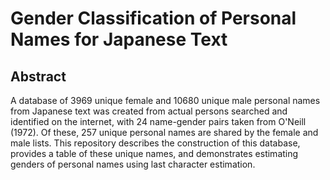 # Gender Classification of Personal Names for Japanese Text

## Abstract

A database of 3969 unique female and 10680 unique male personal names from Japanese text was created from actual persons searched and identified on the internet, with 24 name-gender pairs taken from O'Neill (1972). Of these, 257 unique personal names are shared by the female and male lists. This repository describes the construction of this database, provides a table of these unique names, and demonstrates estimating genders of personal names using last character estimation.


